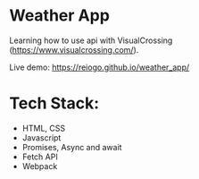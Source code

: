 # Weather App
Learning how to use api with VisualCrossing (https://www.visualcrossing.com/).

Live demo: https://reiogo.github.io/weather_app/

# Tech Stack:
- HTML, CSS
- Javascript
- Promises, Async and await
- Fetch API
- Webpack
